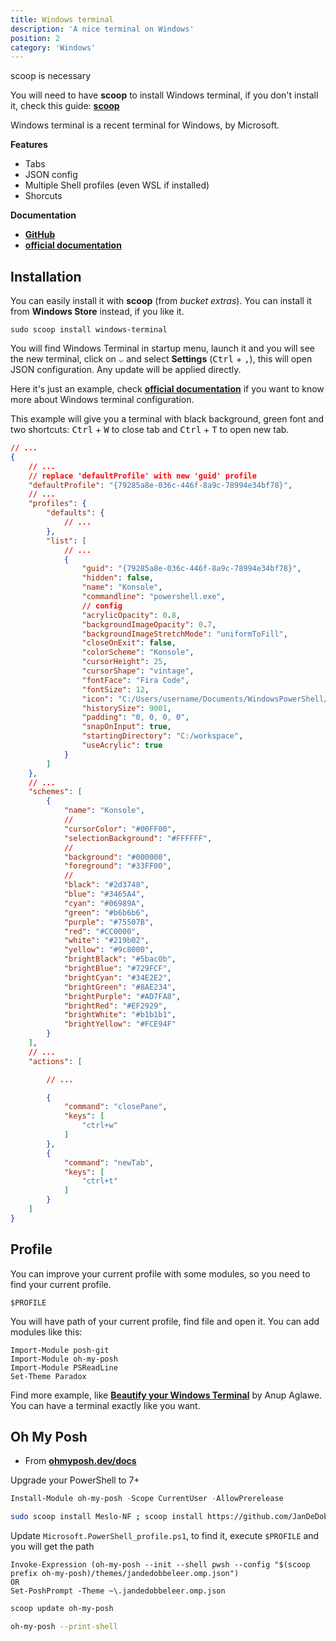 ```yaml
---
title: Windows terminal
description: 'A nice terminal on Windows'
position: 2
category: 'Windows'
---
```


<md-img source="windows-terminal.webp"></md-img>

<alert type="warning"> scoop is necessary

You will need to have **scoop** to install Windows terminal, if you don't install it, check this guide: [**scoop**](/development/operating-systems/windows/scoop)

</alert>

Windows terminal is a recent terminal for Windows, by Microsoft.

**Features**

- Tabs
- JSON config
- Multiple Shell profiles (even WSL if installed)
- Shorcuts

**Documentation**

- [**GitHub**](https://github.com/microsoft/terminal)
- [**official documentation**](https://docs.microsoft.com/fr-fr/windows/terminal/)

## Installation

You can easily install it with **scoop** (from *bucket extras*). You can install it from **Windows Store** instead, if you like it.

```powershell[PowerShell]
sudo scoop install windows-terminal
```

You will find Windows Terminal in startup menu, launch it and you will see the new terminal, click on <kbd>⌵</kbd> and select **Settings** (<kbd>Ctrl</kbd> + <kbd>,</kbd>), this will open JSON configuration. Any update will be applied directly.

<spoiler label="Example of Windows terminal configuration">

Here it's just an example, check [**official documentation**](https://docs.microsoft.com/fr-fr/windows/terminal/) if you want to know more about Windows terminal configuration.

This example will give you a terminal with black background, green font and two shortcuts: <kbd>Ctrl</kbd> + <kbd>W</kbd> to close tab and <kbd>Ctrl</kbd> + <kbd>T</kbd> to open new tab.

```json
// ...
{
    // ...
    // replace 'defaultProfile' with new 'guid' profile
    "defaultProfile": "{79285a8e-036c-446f-8a9c-78994e34bf78}",
    // ...
    "profiles": {
        "defaults": {
            // ...
        },
        "list": [
            // ...
            {
                "guid": "{79285a8e-036c-446f-8a9c-78994e34bf78}",
                "hidden": false,
                "name": "Konsole",
                "commandline": "powershell.exe",
                // config
                "acrylicOpacity": 0.8,
                "backgroundImageOpacity": 0.7,
                "backgroundImageStretchMode": "uniformToFill",
                "closeOnExit": false,
                "colorScheme": "Konsole",
                "cursorHeight": 25,
                "cursorShape": "vintage",
                "fontFace": "Fira Code",
                "fontSize": 12,
                "icon": "C:/Users/username/Documents/WindowsPowerShell/icon.ico",
                "historySize": 9001,
                "padding": "0, 0, 0, 0",
                "snapOnInput": true,
                "startingDirectory": "C:/workspace",
                "useAcrylic": true
            }
        ]
    },
    // ...
    "schemes": [
        {
            "name": "Konsole",
            //
            "cursorColor": "#00FF00",
            "selectionBackground": "#FFFFFF",
            //
            "background": "#000000",
            "foreground": "#33FF00",
            //
            "black": "#2d3748",
            "blue": "#3465A4",
            "cyan": "#06989A",
            "green": "#b6b6b6",
            "purple": "#75507B",
            "red": "#CC0000",
            "white": "#219b02",
            "yellow": "#9c8000",
            "brightBlack": "#5bac0b",
            "brightBlue": "#729FCF",
            "brightCyan": "#34E2E2",
            "brightGreen": "#8AE234",
            "brightPurple": "#AD7FA8",
            "brightRed": "#EF2929",
            "brightWhite": "#b1b1b1",
            "brightYellow": "#FCE94F"
        }
    ],
    // ...
    "actions": [

        // ...

        {
            "command": "closePane",
            "keys": [
                "ctrl+w"
            ]
        },
        {
            "command": "newTab",
            "keys": [
                "ctrl+t"
            ]
        }
    ]
}
```

</spoiler>

## Profile

You can improve your current profile with some modules, so you need to find your current profile.

```powershell[PowerShell]
$PROFILE
```

You will have path of your current profile, find file and open it. You can add modules like this:

```powershell[C:/.../Microsoft.PowerShell_profile.ps1]
Import-Module posh-git
Import-Module oh-my-posh
Import-Module PSReadLine
Set-Theme Paradox
```

Find more example, like [**Beautify your Windows Terminal**](https://dev.to/anupa/beautify-your-windows-terminal-1la8) by Anup Aglawe. You can have a terminal exactly like you want.

## Oh My Posh

- From [**ohmyposh.dev/docs**](https://ohmyposh.dev/docs/installation/)

Upgrade your PowerShell to 7+

```ps1
Install-Module oh-my-posh -Scope CurrentUser -AllowPrerelease
```

```bash
sudo scoop install Meslo-NF ; scoop install https://github.com/JanDeDobbeleer/oh-my-posh/releases/latest/download/oh-my-posh.json
```

Update `Microsoft.PowerShell_profile.ps1`, to find it, execute `$PROFILE` and you will get the path

```ps1[Microsoft.PowerShell_profile.ps1]
Invoke-Expression (oh-my-posh --init --shell pwsh --config "$(scoop prefix oh-my-posh)/themes/jandedobbeleer.omp.json")
OR
Set-PoshPrompt -Theme ~\.jandedobbeleer.omp.json
```

```bash
scoop update oh-my-posh
```

```bash
oh-my-posh --print-shell
```
